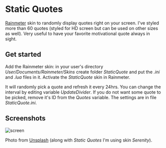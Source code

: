 # Static Quotes

[Rainmeter](https://www.rainmeter.net/) skin to randomly display quotes right on your screen. I've styled more than 60 quotes (styled for HD screen but can be used on other sizes as well). Very useful to have your favorite motivational quote always in sight.

## Get started

Add the Rainmeter skin: in your user's directory *User/Documents/Rainmeter/Skins* create folder *StaticQuote* and put the *.ini* and *.lua* files in it. Activate the *StaticQuote* skin in Rainmeter.

It will randomly pick a quote and refresh it every 24hrs. You can change the interval by editing variable *UpdateDivider*. If you do not want some quote to be picked, remove it's ID from the *Quotes* variable. The settings are in file *StaticQuote.ini*.

## Screenshots

![screen](http://files.alestrunda.cz/static_quotes.jpg)

Photo from [Unsplash](https://unsplash.com/photos/F2qh3yjz6Jk) (along with *Static Quotes* I'm using skin *Serenity*).
